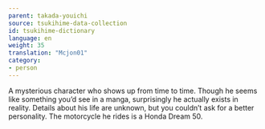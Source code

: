 ```yaml
---
parent: takada-youichi
source: tsukihime-data-collection
id: tsukihime-dictionary
language: en
weight: 35
translation: "Mcjon01"
category:
- person
---
```


A mysterious character who shows up from time to time. Though he seems like something you’d see in a manga, surprisingly he actually exists in reality. Details about his life are unknown, but you couldn’t ask for a better personality.
The motorcycle he rides is a Honda Dream 50.
